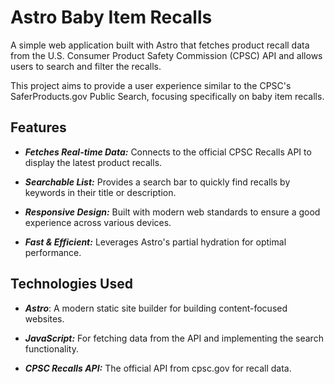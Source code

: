 # Astro Baby Item Recalls

A simple web application built with Astro that fetches product recall data from the U.S. Consumer Product Safety Commission (CPSC) API and allows users to search and filter the recalls.

This project aims to provide a user experience similar to the CPSC's SaferProducts.gov Public Search, focusing specifically on baby item recalls.

## Features

- **_Fetches Real-time Data:_** Connects to the official CPSC Recalls API to display the latest product recalls.

- **_Searchable List:_** Provides a search bar to quickly find recalls by keywords in their title or description.

- **_Responsive Design:_** Built with modern web standards to ensure a good experience across various devices.

- **_Fast & Efficient:_** Leverages Astro's partial hydration for optimal performance.

## Technologies Used

- **_Astro_**: A modern static site builder for building content-focused websites.

- **_JavaScript:_** For fetching data from the API and implementing the search functionality.

- **_CPSC Recalls API:_** The official API from cpsc.gov for recall data.
